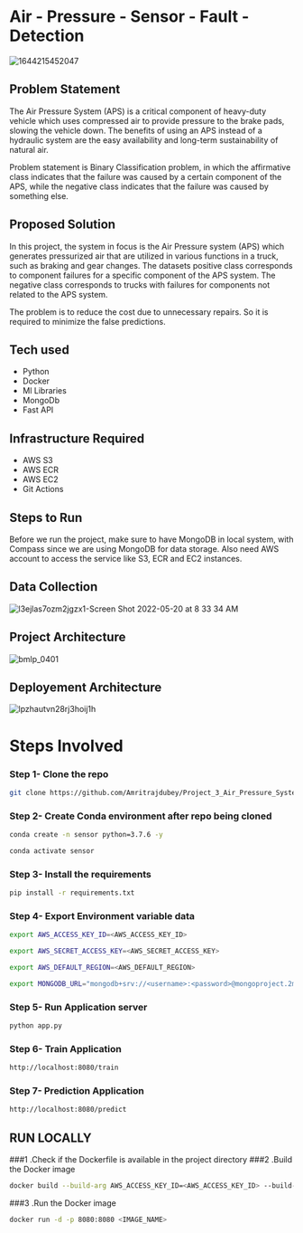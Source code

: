 # Air - Pressure - Sensor - Fault - Detection

![1644215452047](https://user-images.githubusercontent.com/105154672/233306250-f0ee47f1-4af1-4d9f-a92d-44bbe5450ae2.png)

## Problem Statement

The Air Pressure System (APS) is a critical component of heavy-duty vehicle which uses compressed air to provide pressure to the brake pads, slowing the vehicle down. The benefits of using an APS instead of a hydraulic system are the easy availability and long-term sustainability of natural air.

Problem statement is Binary Classification problem, in which the affirmative class indicates that the failure was caused by a certain component of the APS, while the negative class indicates that the failure was caused by something else.

## Proposed Solution

In this project, the system in focus is the Air Pressure system (APS) which generates pressurized air that are utilized in various functions in a truck, such as braking and gear changes. The datasets positive class corresponds to component failures for a specific component of the APS system. The negative class corresponds to trucks with failures for components not related to the APS system.

The problem is to reduce the cost due to unnecessary repairs. So it is required to minimize the false predictions.

## Tech used
- Python 
- Docker
- Ml Libraries
- MongoDb
- Fast API

## Infrastructure Required
- AWS S3
- AWS ECR
- AWS EC2
- Git Actions

## Steps to Run

Before we run the project, make sure to have MongoDB in local system, with Compass since we are using MongoDB for data storage. Also need AWS account to access the service like S3, ECR and EC2 instances.

## Data Collection

![l3ejlas7ozm2jgzx1-Screen Shot 2022-05-20 at 8 33 34 AM](https://user-images.githubusercontent.com/105154672/233316308-cd1e2327-da4e-4075-85d5-2af927f9e790.jpg)

## Project Architecture

![bmlp_0401](https://user-images.githubusercontent.com/105154672/233317719-10974723-e2fa-4647-87f3-01c0aa5726f0.png)

## Deployement Architecture

![lpzhautvn28rj3hoij1h](https://user-images.githubusercontent.com/105154672/233319943-5b75eb43-1e1e-4cb0-9b29-9bf126e63724.png)

# Steps Involved 

### Step 1- Clone the repo
```bash
git clone https://github.com/Amritrajdubey/Project_3_Air_Pressure_System.git
```

### Step 2- Create Conda environment after repo being cloned

```bash
conda create -n sensor python=3.7.6 -y
```

```bash
conda activate sensor
```

### Step 3- Install the requirements

```bash
pip install -r requirements.txt
```

### Step 4- Export Environment variable data

```bash
export AWS_ACCESS_KEY_ID=<AWS_ACCESS_KEY_ID>

export AWS_SECRET_ACCESS_KEY=<AWS_SECRET_ACCESS_KEY>

export AWS_DEFAULT_REGION=<AWS_DEFAULT_REGION>

export MONGODB_URL="mongodb+srv://<username>:<password>@mongoproject.2m81o7p.mongodb.net/?retryWrites=true&w=majority"
```

### Step 5- Run Application server

```bash
python app.py
```
### Step 6- Train Application
```bash 
http://localhost:8080/train
```
### Step 7- Prediction Application
```bash
http://localhost:8080/predict
```
## RUN LOCALLY

###1 .Check if the Dockerfile is available in the project directory
###2 .Build the Docker image
```bash
docker build --build-arg AWS_ACCESS_KEY_ID=<AWS_ACCESS_KEY_ID> --build-arg AWS_SECRET_ACCESS_KEY=<AWS_SECRET_ACCESS_KEY> --build-arg AWS_DEFAULT_REGION=<AWS_DEFAULT_REGION> --build-arg MONGODB_URL=<MONGODB_URL> . 
```
###3 .Run the Docker image
```bash
docker run -d -p 8080:8080 <IMAGE_NAME>
```
